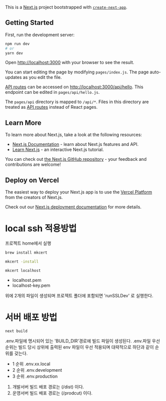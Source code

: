 This is a [Next.js](https://nextjs.org/) project bootstrapped with [`create-next-app`](https://github.com/vercel/next.js/tree/canary/packages/create-next-app).

## Getting Started

First, run the development server:

```bash
npm run dev
# or
yarn dev
```

Open [http://localhost:3000](http://localhost:3000) with your browser to see the result.

You can start editing the page by modifying `pages/index.js`. The page auto-updates as you edit the file.

[API routes](https://nextjs.org/docs/api-routes/introduction) can be accessed on [http://localhost:3000/api/hello](http://localhost:3000/api/hello). This endpoint can be edited in `pages/api/hello.js`.

The `pages/api` directory is mapped to `/api/*`. Files in this directory are treated as [API routes](https://nextjs.org/docs/api-routes/introduction) instead of React pages.

## Learn More

To learn more about Next.js, take a look at the following resources:

- [Next.js Documentation](https://nextjs.org/docs) - learn about Next.js features and API.
- [Learn Next.js](https://nextjs.org/learn) - an interactive Next.js tutorial.

You can check out [the Next.js GitHub repository](https://github.com/vercel/next.js/) - your feedback and contributions are welcome!

## Deploy on Vercel

The easiest way to deploy your Next.js app is to use the [Vercel Platform](https://vercel.com/new?utm_medium=default-template&filter=next.js&utm_source=create-next-app&utm_campaign=create-next-app-readme) from the creators of Next.js.

Check out our [Next.js deployment documentation](https://nextjs.org/docs/deployment) for more details.

# local ssh 적용방법
프로젝트 home에서 실행
```bash
brew install mkcert

mkcert -install

mkcert localhost
```
- localhost.pem
- localhost-key.pem
 
위에 2개의 파일이 생성되며 프로젝트 폴더에 포함되면 'runSSLDev' 로 실행한다.

# 서버 배포 방법
```bash
next build
```
.env.파일에 명시되어 있는 'BUILD_DIR'경로에 빌드 파일이 생성된다.
.env.파일 우선순위는 빌드 당시 상위에 출력된 env 파일이 우선 적용되며 대략적으로 하단과 같이 순위를 갖는다.

- 1 순위 .env.xx.local
- 2 순위 .env.development
- 3 순위 .env.production


1. 개발서버 빌드 배포 경로는 (/dist) 이다.
2. 운영서버 빌드 배포 경로는 (/prodcut) 이다.
